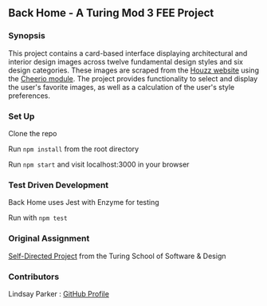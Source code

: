 ## Back Home - A Turing Mod 3 FEE Project

### Synopsis
This project contains a card-based interface displaying architectural and interior design images across twelve fundamental design styles and six design categories.  These images are scraped from the [Houzz website](houzz.com/photos) using the [Cheerio module](https://github.com/cheeriojs/cheerio).  The project provides functionality to select and display the user's favorite images, as well as a calculation of the user's style preferences.


### Set Up

Clone the repo

Run `npm install` from the root directory

Run `npm start` and visit localhost:3000 in your browser

### Test Driven Development
Back Home uses Jest with Enzyme for testing

Run with `npm test`

### Original Assignment

[Self-Directed Project](http://frontend.turing.io/projects/self-directed-project.html) from the Turing School of Software & Design

<!-- ### Project Goals -->

<!-- * Make informed design decisions to create a user-friendly application.
* Create modular, reusable React components.
* Keep stateful components to a minimum and leverage more functional components.
* Use propTypes to validate props passed to each component. -->

### Contributors

Lindsay Parker : [GitHub Profile](https://github.com/lindsaywparker)
